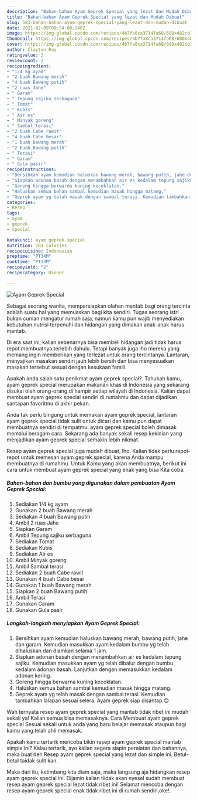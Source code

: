 ```yaml
---
description: "Bahan-bahan Ayam Geprek Special yang lezat dan Mudah Dibuat"
title: "Bahan-bahan Ayam Geprek Special yang lezat dan Mudah Dibuat"
slug: 583-bahan-bahan-ayam-geprek-special-yang-lezat-dan-mudah-dibuat
date: 2021-02-09T00:54:08.540Z
image: https://img-global.cpcdn.com/recipes/4b7fa8ca3714fa68/680x482cq70/ayam-geprek-special-foto-resep-utama.jpg
thumbnail: https://img-global.cpcdn.com/recipes/4b7fa8ca3714fa68/680x482cq70/ayam-geprek-special-foto-resep-utama.jpg
cover: https://img-global.cpcdn.com/recipes/4b7fa8ca3714fa68/680x482cq70/ayam-geprek-special-foto-resep-utama.jpg
author: Clayton Ray
ratingvalue: 3
reviewcount: 3
recipeingredient:
- "1/4 kg ayam"
- "2 buah Bawang merah"
- "4 buah Bawang putih"
- "2 ruas Jahe"
- " Garam"
- " Tepung sajiku serbaguna"
- " Tomat"
- " Kubis"
- " Air es"
- " Minyak goreng"
- " Sambal terasi"
- "2 buah Cabe rawit"
- "4 buah Cabe besar"
- "1 buah Bawang merah"
- "2 buah Bawang putih"
- " Terasi"
- " Garam"
- " Gula pasir"
recipeinstructions:
- "Bersihkan ayam kemudian haluskan bawang merah, bawang putih, jahe dan garam. Kemudian masukkan ayam kedalam bumbu yg telah dihaluskan dan diamkan selama 1 jam."
- "Siapkan adonan basah dengan menambahkan air es kedalam tepung sajiku. Kemudian masukkan ayam yg telah dibalur dengan bumbu kedalam adonan basah. Lanjutkan dengan memasukkan kedalam adonan kering."
- "Goreng hingga berwarna kuning kecoklatan."
- "Haluskan semua bahan sambal kemudian masak hingga matang."
- "Geprek ayam yg telah masak dengan sambal terasi. Kemudian tambahkan lalapan sesuai selera. Ayam geprek siap disantap.😊"
categories:
- Resep
tags:
- ayam
- geprek
- special

katakunci: ayam geprek special 
nutrition: 203 calories
recipecuisine: Indonesian
preptime: "PT34M"
cooktime: "PT33M"
recipeyield: "2"
recipecategory: Dinner

---
```



![Ayam Geprek Special](https://img-global.cpcdn.com/recipes/4b7fa8ca3714fa68/680x482cq70/ayam-geprek-special-foto-resep-utama.jpg)

Sebagai seorang wanita, mempersiapkan olahan mantab bagi orang tercinta adalah suatu hal yang memuaskan bagi kita sendiri. Tugas seorang istri bukan cuman mengatur rumah saja, namun kamu pun wajib menyediakan kebutuhan nutrisi terpenuhi dan hidangan yang dimakan anak-anak harus mantab.

Di era  saat ini, kalian sebenarnya bisa membeli hidangan jadi tidak harus repot membuatnya terlebih dahulu. Tetapi banyak juga lho mereka yang memang ingin memberikan yang terlezat untuk orang tercintanya. Lantaran, menyajikan masakan sendiri jauh lebih bersih dan bisa menyesuaikan masakan tersebut sesuai dengan kesukaan famili. 



Apakah anda salah satu penikmat ayam geprek special?. Tahukah kamu, ayam geprek special merupakan makanan khas di Indonesia yang sekarang disukai oleh orang-orang di hampir setiap wilayah di Indonesia. Kalian dapat membuat ayam geprek special sendiri di rumahmu dan dapat dijadikan santapan favoritmu di akhir pekan.

Anda tak perlu bingung untuk memakan ayam geprek special, lantaran ayam geprek special tidak sulit untuk dicari dan kamu pun dapat membuatnya sendiri di tempatmu. ayam geprek special boleh dimasak memalui beragam cara. Sekarang ada banyak sekali resep kekinian yang menjadikan ayam geprek special semakin lebih nikmat.

Resep ayam geprek special juga mudah dibuat, lho. Kalian tidak perlu repot-repot untuk memesan ayam geprek special, karena Anda mampu membuatnya di rumahmu. Untuk Kamu yang akan membuatnya, berikut ini cara untuk membuat ayam geprek special yang enak yang bisa Kita coba.

<!--inarticleads1-->

##### Bahan-bahan dan bumbu yang digunakan dalam pembuatan Ayam Geprek Special:

1. Sediakan 1/4 kg ayam
1. Gunakan 2 buah Bawang merah
1. Sediakan 4 buah Bawang putih
1. Ambil 2 ruas Jahe
1. Siapkan  Garam
1. Ambil  Tepung sajiku serbaguna
1. Sediakan  Tomat
1. Sediakan  Kubis
1. Sediakan  Air es
1. Ambil  Minyak goreng
1. Ambil  Sambal terasi
1. Sediakan 2 buah Cabe rawit
1. Gunakan 4 buah Cabe besar
1. Gunakan 1 buah Bawang merah
1. Siapkan 2 buah Bawang putih
1. Ambil  Terasi
1. Gunakan  Garam
1. Gunakan  Gula pasir




<!--inarticleads2-->

##### Langkah-langkah menyiapkan Ayam Geprek Special:

1. Bersihkan ayam kemudian haluskan bawang merah, bawang putih, jahe dan garam. Kemudian masukkan ayam kedalam bumbu yg telah dihaluskan dan diamkan selama 1 jam.
1. Siapkan adonan basah dengan menambahkan air es kedalam tepung sajiku. Kemudian masukkan ayam yg telah dibalur dengan bumbu kedalam adonan basah. Lanjutkan dengan memasukkan kedalam adonan kering.
1. Goreng hingga berwarna kuning kecoklatan.
1. Haluskan semua bahan sambal kemudian masak hingga matang.
1. Geprek ayam yg telah masak dengan sambal terasi. Kemudian tambahkan lalapan sesuai selera. Ayam geprek siap disantap.😊




Wah ternyata resep ayam geprek special yang mantab tidak ribet ini mudah sekali ya! Kalian semua bisa memasaknya. Cara Membuat ayam geprek special Sesuai sekali untuk anda yang baru belajar memasak ataupun bagi kamu yang telah ahli memasak.

Apakah kamu tertarik mencoba bikin resep ayam geprek special mantab simple ini? Kalau tertarik, ayo kalian segera siapin peralatan dan bahannya, maka buat deh Resep ayam geprek special yang lezat dan simple ini. Betul-betul taidak sulit kan. 

Maka dari itu, ketimbang kita diam saja, maka langsung aja hidangkan resep ayam geprek special ini. Dijamin kalian tiidak akan nyesel sudah membuat resep ayam geprek special lezat tidak ribet ini! Selamat mencoba dengan resep ayam geprek special enak tidak ribet ini di rumah sendiri,oke!.

